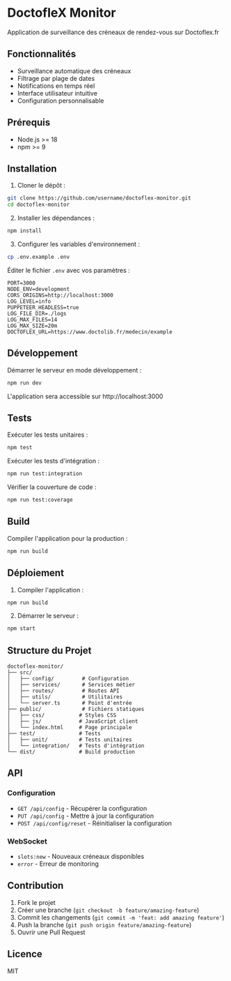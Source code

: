 # DoctofleX Monitor

Application de surveillance des créneaux de rendez-vous sur Doctoflex.fr

## Fonctionnalités

- Surveillance automatique des créneaux
- Filtrage par plage de dates
- Notifications en temps réel
- Interface utilisateur intuitive
- Configuration personnalisable

## Prérequis

- Node.js >= 18
- npm >= 9

## Installation

1. Cloner le dépôt :
```bash
git clone https://github.com/username/doctoflex-monitor.git
cd doctoflex-monitor
```

2. Installer les dépendances :
```bash
npm install
```

3. Configurer les variables d'environnement :
```bash
cp .env.example .env
```

Éditer le fichier `.env` avec vos paramètres :
```env
PORT=3000
NODE_ENV=development
CORS_ORIGINS=http://localhost:3000
LOG_LEVEL=info
PUPPETEER_HEADLESS=true
LOG_FILE_DIR=./logs
LOG_MAX_FILES=14
LOG_MAX_SIZE=20m
DOCTOFLEX_URL=https://www.doctolib.fr/medecin/example
```

## Développement

Démarrer le serveur en mode développement :
```bash
npm run dev
```

L'application sera accessible sur http://localhost:3000

## Tests

Exécuter les tests unitaires :
```bash
npm test
```

Exécuter les tests d'intégration :
```bash
npm run test:integration
```

Vérifier la couverture de code :
```bash
npm run test:coverage
```

## Build

Compiler l'application pour la production :
```bash
npm run build
```

## Déploiement

1. Compiler l'application :
```bash
npm run build
```

2. Démarrer le serveur :
```bash
npm start
```

## Structure du Projet

```
doctoflex-monitor/
├── src/
│   ├── config/         # Configuration
│   ├── services/       # Services métier
│   ├── routes/         # Routes API
│   ├── utils/          # Utilitaires
│   └── server.ts       # Point d'entrée
├── public/             # Fichiers statiques
│   ├── css/           # Styles CSS
│   ├── js/            # JavaScript client
│   └── index.html     # Page principale
├── test/              # Tests
│   ├── unit/          # Tests unitaires
│   └── integration/   # Tests d'intégration
└── dist/              # Build production
```

## API

### Configuration

- `GET /api/config` - Récupérer la configuration
- `PUT /api/config` - Mettre à jour la configuration
- `POST /api/config/reset` - Réinitialiser la configuration

### WebSocket

- `slots:new` - Nouveaux créneaux disponibles
- `error` - Erreur de monitoring

## Contribution

1. Fork le projet
2. Créer une branche (`git checkout -b feature/amazing-feature`)
3. Commit les changements (`git commit -m 'feat: add amazing feature'`)
4. Push la branche (`git push origin feature/amazing-feature`)
5. Ouvrir une Pull Request

## Licence

MIT
